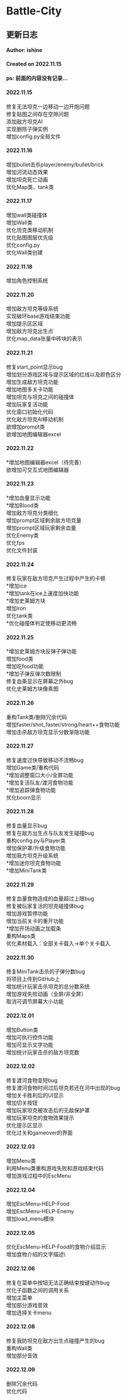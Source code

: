 # Battle-City
## 更新日志
#### Author: ishine
#### Created on 2022.11.15
#### ps: 前面的内容没有记录...
#### 2022.11.15
修复无法坦克一边移动一边开炮问题\
修复贴图之间存在空隙问题\
添加敌方坦克AI\
实现删除子弹实例\
增加config.py全局文件

#### 2022.11.16 
增加bullet击杀player/enemy/bullet/brick\
增加河流动态效果\
增加坦克死亡动画\
优化Map类、tank类

#### 2022.11.17 
增加wall类碰撞体\
增加Wall类\
优化坦克类移动机制\
优化贴图图层优先级\
优化config.py\
优化Wall类创建

#### 2022.11.18 
增加角色控制系统

#### 2022.11.20 
增加敌方坦克等级系统\
实现破环base游戏结束功能\
增加提示区区域\
增加敌方坦克出生点\
优化map_data张量中砖块的表示

#### 2022.11.21 
修复start_point显示bug\
增加划分游戏区域与提示区域的红线以及颜色区分\
增加生成敌方坦克功能\
增加地图多关卡功能\
增加坦克与坦克之间的碰撞体\
增加玩家复活功能\
优化窗口初始化代码\
优化敌方坦克AI移动机制\
欲增加prompt类\
欲增加地图编辑器excel

#### 2022.11.22 
*增加地图编辑器excel（待完善）\
欲增加可交互式地图编辑器

#### 2022.11.23 
*增加血量显示功能\
*增加Blood类\
增加敌方坦克分类细化\
增加prompt区域剩余敌方坦克量\
增加prompt区域玩家剩余血量\
优化Enemy类\
优化fps\
优化文件封装

#### 2022.11.24 
修复玩家在敌方坦克产生过程中产生的卡顿\
*增加ice\
*增加tank在ice上速度加快功能\
*增加史莱姆方块\
增加iron\
优化tank类\
*优化碰撞体判定使移动更流畅

#### 2022.11.25 
*增加史莱姆方块反弹子弹功能\
增加food类\
增加吃food功能\
*增加子弹反弹次数限制\
修复血条显示在屏幕之外bug\
优化史莱姆方块像素图

#### 2022.11.26 
重构Tank类/删除冗余代码\
增加faster/shot_faster/strong/heart++食物功能\
增加击杀敌方坦克显示分数渐隐功能

#### 2022.11.27 
修复速度过快导致移动不流畅bug\
增加Game类/重构代码\
*增加调整窗口大小/全屏功能\
*增加复活队友/渡河食物功能\
*增加追踪弹食物功能\
优化boom显示

#### 2022.11.28 
修复血量显示bug\
修复在敌方出生点与队友发生碰撞bug\
重构config.py与Player类\
增加保护罩/升级食物功能\
增加我方坦克升级系统\
*增加迷你坦克食物功能\
*增加MiniTank类

#### 2022.11.29 
修复血量食物造成的血量超过上限bug\
修复被玩家复活的坦克碰撞体bug\
增加游戏暂停功能\
增加当前关卡的重开功能\
*增加开场动画之加载条\
重构Maps类\
优化素材载入：全部关卡载入->单个关卡载入

#### 2022.11.30 
修复MiniTank击杀的子弹分数bug\
将项目上传到GitHub上\
增加统计玩家击杀坦克的总分数系统\
增加游戏失败动画（全屏/非全屏）\
取消可调节屏幕大小功能

#### 2022.12.01 
增加Button类\
增加可执行控件功能\
增加可显示文字功能\
增加统计玩家击杀的敌方坦克数

#### 2022.12.02 
修复渡河食物变短bug\
修复渡河食物时间过后坦克若还在河中出现的bug\
增加关卡胜利后的UI显示\
增加切关按钮\
增加玩家坦克被攻击后的无敌保护罩\
增加玩家坦克的食物效果提示\
优化提示区显示\
优化过关和gameover的界面

#### 2022.12.03 
增加Menu类\
利用Menu类重构游戏失败和游戏结束代码\
增加游戏过程中的EscMenu

#### 2022.12.04 
增加EscMenu-HELP-Food\
增加EscMenu-HELP-Enemy\
增加load_menu模块

#### 2022.12.05 
优化EscMenu-HELP-Food的食物介绍显示\
增加食物介绍的文字描述\

#### 2022.12.06 
修复在菜单中按钮无法正确结束按键动作bug\
优化子函数之间的调用关系\
增加主菜单\
增加部分游戏音效\
增加选择关卡menu
#### 2022.12.08 
修复我防坦克在敌方出生点碰撞产生的bug\
重构Wall类\
增加部分音效
#### 2022.12.09
删除冗余代码\
优化代码

